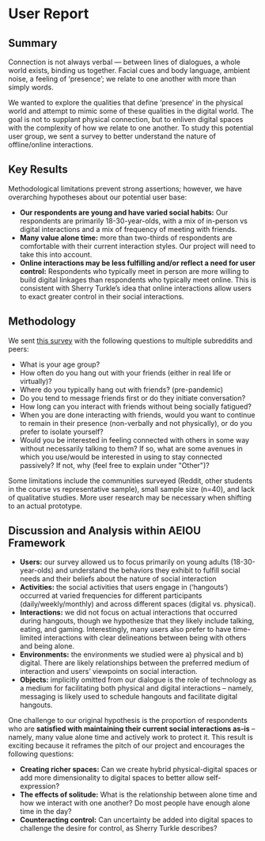 # User Report
## Summary
Connection is not always verbal — between lines of dialogues, a whole world exists, binding us together. Facial cues and body language, ambient noise, a feeling of ‘presence’; we relate to one another with more than simply words.

We wanted to explore the qualities that define ‘presence’ in the physical world and attempt to mimic some of these qualities in the digital world. The goal is not to supplant physical connection, but to enliven digital spaces with the complexity of how we relate to one another. To study this potential user group, we sent a survey to better understand the nature of offline/online interactions.

## Key Results
Methodological limitations prevent strong assertions; however, we have overarching hypotheses about our potential user base:

- **Our respondents are young and have varied social habits:** Our respondents are primarily 18-30-year-olds, with a mix of in-person vs digital interactions and a mix of frequency of meeting with friends.
- **Many value alone time:** more than two-thirds of respondents are comfortable with their current interaction styles. Our project will need to take this into account.
- **Online interactions may be less fulfilling and/or reflect a need for user control:** Respondents who typically meet in person are more willing to build digital linkages than respondents who typically meet online. This is consistent with Sherry Turkle’s idea that online interactions allow users to exact greater control in their social interactions.

## Methodology
We sent [this survey](https://docs.google.com/forms/d/e/1FAIpQLSewXBrav2bvVIWvOC_qGSYoIFbiXskIER7HE9s8qI2-TXBMeg/viewform) with the following questions to multiple subreddits and peers:
- What is your age group?
- How often do you hang out with your friends (either in real life or virtually)?
- Where do you typically hang out with friends? (pre-pandemic)
- Do you tend to message friends first or do they initiate conversation?
- How long can you interact with friends without being socially fatigued?
- When you are done interacting with friends, would you want to continue to remain in their presence (non-verbally and not physically), or do you prefer to isolate yourself?
- Would you be interested in feeling connected with others in some way without necessarily talking to them? If so, what are some avenues in which you use/would be interested in using to stay connected passively? If not, why (feel free to explain under "Other")?

Some limitations include the communities surveyed (Reddit, other students in the course vs representative sample), small sample size (n=40), and lack of qualitative studies. More user research may be necessary when shifting to an actual prototype.

## Discussion and Analysis within AEIOU Framework

- **Users:** our survey allowed us to focus primarily on young adults (18-30-year-olds) and understand the behaviors they exhibit to fulfill social needs and their beliefs about the nature of social interaction
- **Activities:** the social activities that users engage in (‘hangouts’) occurred at varied frequencies for different participants (daily/weekly/monthly) and across different spaces (digital vs. physical).
- **Interactions:** we did not focus on actual interactions that occurred during hangouts, though we hypothesize that they likely include talking, eating, and gaming. Interestingly, many users also prefer to have time-limited interactions with clear delineations between being with others and being alone.
- **Environments:** the environments we studied were a) physical and b) digital. There are likely relationships between the preferred medium of interaction and users’ viewpoints on social interaction.
- **Objects:** implicitly omitted from our dialogue is the role of technology as a medium for facilitating both physical and digital interactions – namely, messaging is likely used to schedule hangouts and facilitate digital hangouts. 

One challenge to our original hypothesis is the proportion of respondents who are __satisfied with maintaining their current social interactions as-is__ – namely, many value alone time and actively work to protect it. This result is exciting because it reframes the pitch of our project and encourages the following questions:

- **Creating richer spaces:** Can we create hybrid physical-digital spaces or add more dimensionality to digital spaces to better allow self-expression?
- **The effects of solitude:** What is the relationship between alone time and how we interact with one another? Do most people have enough alone time in the day?
- **Counteracting control:** Can uncertainty be added into digital spaces to challenge the desire for control, as Sherry Turkle describes?

